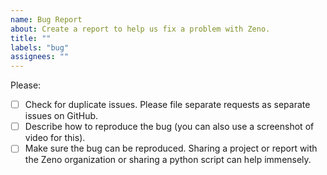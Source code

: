 ```yaml
---
name: Bug Report
about: Create a report to help us fix a problem with Zeno.
title: ""
labels: "bug"
assignees: ""
---
```


Please:

- [ ] Check for duplicate issues. Please file separate requests as separate issues on GitHub.
- [ ] Describe how to reproduce the bug (you can also use a screenshot of video for this).
- [ ] Make sure the bug can be reproduced. Sharing a project or report with the Zeno organization or sharing a python script can help immensely.
